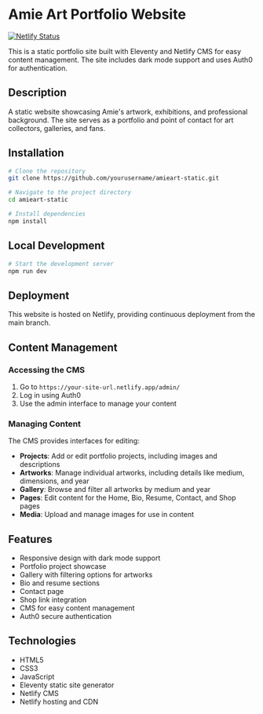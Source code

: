# Amie Art Portfolio Website

[![Netlify Status](https://api.netlify.com/api/v1/badges/f8d5e39e-a38b-44a8-bf4c-c9d884578e15/deploy-status)](https://app.netlify.com/sites/amieart/deploys)

This is a static portfolio site built with Eleventy and Netlify CMS for easy content management. The site includes dark mode support and uses Auth0 for authentication.

## Description

A static website showcasing Amie's artwork, exhibitions, and professional background. The site serves as a portfolio and point of contact for art collectors, galleries, and fans.

## Installation

```bash
# Clone the repository
git clone https://github.com/yourusername/amieart-static.git

# Navigate to the project directory
cd amieart-static

# Install dependencies
npm install
```

## Local Development

```bash
# Start the development server
npm run dev
```

## Deployment

This website is hosted on Netlify, providing continuous deployment from the main branch.

## Content Management

### Accessing the CMS

1. Go to `https://your-site-url.netlify.app/admin/`
2. Log in using Auth0
3. Use the admin interface to manage your content

### Managing Content

The CMS provides interfaces for editing:

- **Projects**: Add or edit portfolio projects, including images and descriptions
- **Artworks**: Manage individual artworks, including details like medium, dimensions, and year
- **Gallery**: Browse and filter all artworks by medium and year
- **Pages**: Edit content for the Home, Bio, Resume, Contact, and Shop pages
- **Media**: Upload and manage images for use in content

## Features

- Responsive design with dark mode support
- Portfolio project showcase
- Gallery with filtering options for artworks
- Bio and resume sections
- Contact page
- Shop link integration
- CMS for easy content management
- Auth0 secure authentication

## Technologies

- HTML5
- CSS3
- JavaScript
- Eleventy static site generator
- Netlify CMS
- Netlify hosting and CDN
